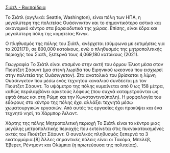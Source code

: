 [Σιάτλ - Βικιπαίδεια](https://el.wikipedia.org/wiki/%CE%A3%CE%B9%CE%AC%CF%84%CE%BB)

Το Σιάτλ (αγγλικά: Seattle, Washington), είναι πόλη των ΗΠΑ, η μεγαλύτερη της πολιτείας Ουάσινγκτον και το σημαντικότερο αστικό και οικονομικό κέντρο στα βορειοδυτικά της χώρας. Επίσης, είναι έδρα και μεγαλύτερη πόλη της κομητείας Κινγκ.

Ο πληθυσμός της πόλης του Σιάτλ, ανέρχεται (σύμφωνα με εκτιμήσεις για το 2021[7]), σε 800,000 κατοίκους, ενώ ο πληθυσμός της μητροπολιτικής περιοχής του Σιατλ, ξεπερνά τους 4,069,180 κατοίκους (2021).

Γεωγραφία
Το Σιάτλ είναι κτισμένο στην ακτή του όρμου Έλιοτ μέσα στον Πιούτζετ Σάουντ (μια στενή λωρίδα του Ειρηνικού ωκεανού που εισχωρεί στην πολιτεία της Ουάσινγκτον). Στα ανατολικά του βρίσκεται η λίμνη Ουάσινγκτον που μέσω ενός τεχνητού καναλιού συνδέεται με τον Πιούτζετ Σάουντ. Το υψόμετρο της πόλης κυμαίνεται από 0 ως 158 μέτρα, καθώς περιλαμβάνει αρκετούς λόφους (που συχνά καταμετρούνται ως εφτά όπως και στη Ρώμη και την Κωνσταντινούπολη). Η μορφολογία του εδάφους στο κέντρο της πόλης έχει αλλάξει τεχνητά μέσω χωματουργικών εργασιών. Από αυτές τις εργασίες έχει προκύψει και ένα τεχνητό νησί, το Χάρμπορ Άιλαντ.

Χάρτης της πόλης
Μητροπολιτική περιοχή
Το Σιάτλ είναι το κέντρο μιας μεγάλης μητροπολιτικής περιοχής που εκτείνεται στις πυκνοκατοικημένες ακτές του Πιούτζετ Σάουντ. Ο συνολικός πληθυσμός ξεπερνά τα 3 εκατομμύρια.[8] Άλλες σημαντικές πόλεις είναι οι Τακόμα, Μπελέβ, Έβερετ, Ρέντμοντ και Ολύμπια (η πρωτεύουσα της πολιτείας).

<!---
cspell:ignore Jimi Handrix Βικιπαίδεια Seattle Κινγκ Πιούτζετ Σάουντ Τακόμα Μπελέβ Έβερετ Ρέντμοντ
--->
